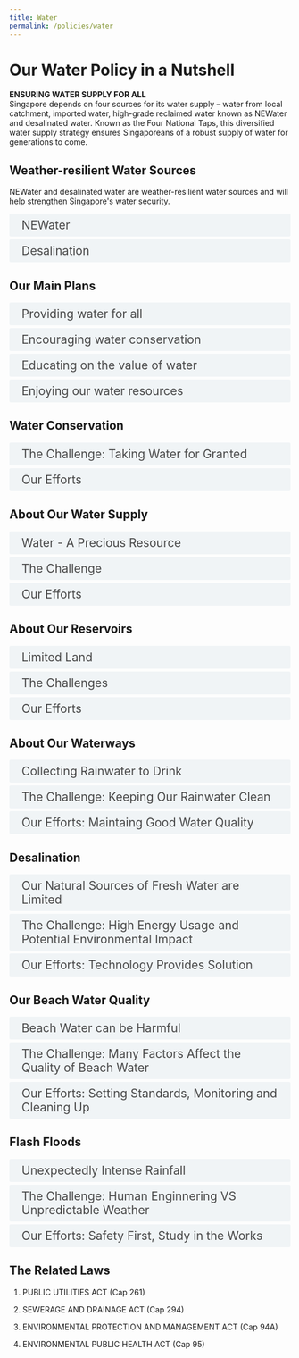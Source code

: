 ```yaml
---
title: Water
permalink: /policies/water
---
```


<style>

input {
	display: none;
}
label {
	display: block;
	padding: 8px 22px;
	margin: 0 0 5px 0;
	cursor: pointor;
	background: #F0F4F6;
	border-radius: 3px;
	color: #484848;
	transition: ease .5s;
	font-size: 1.5em;
}

label:hover {
	background: #4a96b0;
	color: #FFF;
}

.accordion-content {
	/* background: #E2E5F6; */
	padding: 10px 0px 30px 30px;
	/* border: 1px solid #484848; */
	margin: 0 0 1px 0;
	border-radius: 3px;
}

input + label + .accordion-content {
	display: none;
}

input:checked + label + .accordion-content {
	display: none;
}

input:checked + label + .accordion-content {
	display: block;
}

</style>
<!-- End of accordion -->

<div class="container">

<h1><b>Our Water Policy in a Nutshell</b></h1>

<p><strong>ENSURING WATER SUPPLY FOR ALL</strong><br>	Singapore depends on four sources for its water supply – water from local catchment, imported water, high-grade reclaimed water known as NEWater and desalinated water. Known as the Four National Taps, this diversified water supply strategy ensures Singaporeans of a robust supply of water for generations to come.</p>

<h2 id="weather-resilient-water-sources">Weather-resilient Water Sources</h2>
<p>NEWater and desalinated water are weather-resilient water sources and will help strengthen Singapore's water security.</p>
<div>
	<input type="checkbox" id="title1"  /><label for="title1">NEWater</label>
	<div class="accordion-content">
		<p>We have successfully closed the water loop by recycling used water to become a high-grade reclaimed water known as NEWater, allowing us to reuse every drop of water endlessly. There are currently five NEWater factories in Singapore.</p>
	</div>
	<input type="checkbox" id="title2"  /><label for="title2">Desalination</label>
	<div class="accordion-content">
		<p>With improvements in membrane technology, desalination has become an economically viable option for water supply. We now have five desalination plants in operation. The fifth desalination plant, Jurong Island Desalination Plant, officially opened on 17 April 2022.</p>
	</div>
</div>

<h2 id="our-main-plans">Our Main Plans</h2>
<div>
	<input type="checkbox" id="title1"  /><label for="title1">Providing water for all</label>
	<div class="accordion-content">
		<p>We ensure that potable water that is well within the Environmental Public Health (Water Suitable for Drinking) Regulations 2019 and World Health Organisation (WHO) Guidelines for drinking water quality is available to all in Singapore.</p>
		<p>We rely on our Four National Taps to help ensure that our supply remains robust and sustainable at all times. In particular, NEWater and desalinated water are weather-resilient water sources and will help Singapore better cope with the threat of climate change.</p>
	</div>
	<input type="checkbox" id="title2"  /><label for="title2">Encouraging water conservation</label>
	<div class="accordion-content">
		<p>On top of securing supply, we seek to reduce water consumption of both households and non-domestic sectors. We actively promote the use of water-efficient household fittings and appliances and continue to work with various non-domestic sectors to manage their water demand.</p>
	</div>
	<input type="checkbox" id="title3"  /><label for="title3">Educating on the value of water</label>
	<div class="accordion-content">
		<p>We encourage the community to improve their water-using habits and educate them on the implications of living in water catchment areas.</p>
	</div>
	<input type="checkbox" id="title4"  /><label for="title4">Enjoying our water resources</label>
	<div class="accordion-content">
		<p>Our water resources also provide recreational spaces. Singaporeans are encouraged to take ownership of them while enjoying these resources.</p>
	</div>
</div>

<a id="water-conservation"></a>

<h2>Water Conservation</h2>
<div>
	<input type="checkbox" id="title6"  /><label for="title6">The Challenge: Taking Water for Granted</label>
	<div class="accordion-content">
		<p><em>Increasing Demand and Climate Change</em></p>
		<p>The demand for water is expected to almost double in the next 40 years - a result of projected increases in industrial activity and population growth. Coupled with the uncertainty of weather patterns in the face of climate change, we cannot take it for granted that we will always have enough water.</p>
		<p><em>Wasteful Habits</em></p>
		<p>In Singapore, we are lucky to have easy access to clean water from the taps. However, this also makes it easy for us to end up using more water than we really need. When clean water comes at the turn of a tap, it is easy to waste water without noticing.</p>
		<p><em>Unrepaired Leaks</em></p>
		<p>Water wastage from pipes or water appliances often goes unnoticed as well. Loose tap fittings, malfunctioning toilet cisterns and leaking water pipes can all lead to a huge waste of water.</p>
		<p>For instance, a typical leak from a kitchen can amount to 10,000 litres per year, which is over 6600 large bottles.</p>
	</div>
	<input type="checkbox" id="title7"  /><label for="title7">Our Efforts</label>
	<div class="accordion-content">
		<p><em>Steady Reduction in Water Consumption</em></p>
		<p>Through PUB's long-term efforts in water conservation, Singapore's per capita household water consumption dropped from 165 litres per day in 2000 to 141 litres per day in 2019. We aim to reduce it to 130 litres per day by 2030.</p>
		<p><em>Water Conservation Education and Outreach</em></p>
		<p>PUB conducts community outreach efforts to raise awareness. The annual Water Conservation Awareness Programme sends volunteers to households with high water consumption to install water saving devices and share water saving tips. Participating households save up to 5% of their monthly water consumption. PUB’s 10% Challenge benefits the non-domestic sector by encouraging businesses to cut down 10% of their monthly water consumption, which also lowers their operational costs.</p>
		<p><em>Preventing and Detecting Leaks</em></p>
		<p>PUB replaces ageing water mains and pipes over the years to minimise leaks. Regular checks are also conducted on water meter readings to spot leaks.</p>
		<p><em>Pricing Value to Reflect Its True Value</em></p>
		<p>The use  of sound economic principles in pricing water is important to keep demand and supply in balance. Under-pricing water leads to over-consumption. As such, the price of water in Singapore comprises what is needed to recover the cost of production and supply and a Water Conservation Tax to reflect the scarcity of water and the importance of conserving it.</p>
		<p><em>Funding Water Efficient Measures</em></p>
		<p>PUB’s Water Efficiency Fund (WEF) co-funds organisations, companies and community groups to implement water saving initiatives.</p>
	</div>
</div>

<a id="water-supply"></a>

<h2>About Our Water Supply</h2>
<div>
	<input type="checkbox" id="title8"  /><label for="title8">Water - A Precious Resource</label>
	<div class="accordion-content">
		<p>A sunny island set in the sea, Singapore depends  on rain as a natural source of water. We receive plenty of rain but we are constrained by our land area which limits our storage space for water. Singapore has NO large rivers, natural springs or glaciers.</p>
	</div>
	<input type="checkbox" id="title9"  /><label for="title9">The Challenge</label>
	<div class="accordion-content">
		<p>Through careful planning, we have been able to grow our water supply to meet our needs over the years. Nevertheless, we have to continue planning ahead, innovating and investing in research and development.</p>
		<p>Water demand is expected to almost double over the next 40 years.</p>
		<p>To meet this growing need, we have to tap on new sources of water and look into more efficient treatment processes.</p>
	</div>
	<input type="checkbox" id="title10"  /><label for="title10">Our Efforts</label>
	<div class="accordion-content">
		<p>The total number of reservoirs in Singapore is 17. Together with the Marina Reservoir, they increase the water catchment areas from half to two-thirds of Singapore.</p>
		<p>The reservoirs are accompanied by 32 major rivers and more than 7000km of canals and drains for our water supply.</p>
	</div>
</div>

<a id="reservoirs"></a>

<h2>About Our Reservoirs</h2>
<div>
	<input type="checkbox" id="title11"  /><label for="title11">Limited Land</label>
	<div class="accordion-content">
		<p>In land scarce Singapore, we have limited land to collect and store rainwater.</p>
		<p>To make the best use of the rainfall we receive, the water catchment area in Singapore has been progressively expanded over the years. An extensive network of drains, canals, rivers and storm water ponds collects and channels rainwater to our reservoirs for storage.</p>
	</div>
	<input type="checkbox" id="title12"  /><label for="title12">The Challenges</label>
	<div class="accordion-content">
		<p><em>Difficult to Create New Reservoirs</em></p>
		<p>All major estuaries in Singapore have already been dammed up to create reservoirs. While we still have some untapped streams and rivulets near the coastline, they are too small to dam up as reservoirs.</p>
		<p><em>Rainfall Patterns are Unpredictable</em></p>
		<p>Climate change may affect rainfall patterns. This makes it difficult to make plans to meet the water needs of our population and economy.</p>
		<p><em>Possible Pollution from Urban Development</em></p>
		<p>Singapore’s small size means that much of our urban development is near or within water catchment areas. Many human activities produce pollutants that can be carried via the drainage system into our reservoirs when it rains.</p>
	</div>
	<input type="checkbox" id="title13"  /><label for="title13">Our Efforts</label>
	<div class="accordion-content">
		<p><em>Making Our Reservoirs Versatile</em></p>
		<p>Apart from serving as water collection and storage spaces, our reservoirs also provide valuable recreational space.</p>
		<p>Some reservoirs are now open to a variety of water sports such as canoeing, dragon-boating, kayaking and sailing.</p>
		<p><em>Keeping Our Water Clean</em></p>
		<p>We have put in place measures to keep our reservoirs clean. For example, an underground wall was built along the former Lorong Halus landfill, which forms part of the bank of Serangoon Reservoir. The wall prevents water from the landfill from seeping into the reservoir. Instead, this water is collected and treated on-site by passing them through specially selected reed beds and ponds, before it is discharged into the sewerage system.</p>
		<p><em>Seeking Cooperation from Public and Private Sectors</em></p>
		<p>We rely on everyone to help keep our water clean. Construction companies have to ensure that soil does not get washed into our drains from worksites and factories have to ensure that waste chemicals are not discharged into our drains. Individuals also have to help keep our drains, rivers and reservoirs clean by not littering.</p>
	</div>
</div>

<a id="waterways"></a>

<h2>About Our Waterways</h2>
<div>
	<input type="checkbox" id="title14"  /><label for="title14">Collecting Rainwater to Drink</label>
	<div class="accordion-content">
		<p>Rainwater is an important source of water for Singapore and forms one of our Four National Taps.</p>
		<p>Two-thirds of Singapore is currently water catchment area. Rainwater that falls within the water catchments is collected and channelled via a network of drains and stormwater canals to one of our 17 reservoirs for storage before being treated for potable use.</p>
	</div>
	<input type="checkbox" id="title15"  /><label for="title15">The Challenge: Keeping Our Rainwater Clean</label>
	<div class="accordion-content">
		<p>While we have separate systems to collect rainwater and used water, it is still a challenge to keep the rainwater we collect clean.</p>
		<p>The increasingly urbanised nature of our water catchment areas means that rainwater runoff is at increasing risk of being polluted by things such as oil and silt.</p>
		<p>Urbanisation also makes our waterways and reservoirs more accessible, exposing them to inconsiderate actions such as littering.</p>
		<p>Contamination makes it more costly to process and supply clean water to our taps.</p>
	</div>
	<input type="checkbox" id="title16"  /><label for="title16">Our Efforts: Maintaing Good Water Quality</label>
	<div class="accordion-content">
		<p>Our waterways are cleaned regularly. We use float booms and litter traps to prevent litter from entering our reservoirs. Beyond this, everyone has a part to play in keeping our waterways clean and free from pollutants.</p>
		<p><em>Working Closely with Industries</em></p>
		<p>PUB puts in place regulations for industry players to ensure that waste is properly disposed and substances such as silt and chemicals are not washed into waterways.</p>
		<p><em>ABC Waters Programme</em></p>
		<p>Our waterways and reservoirs have been transformed under PUB’s Active, Beautiful, Clean (ABC) Waters Programme into recreational spaces which people can value and enjoy. Certain design features such as plants can also help to clean the rainwater in our waterways.</p>
	</div>
</div>

<a id="desalination"></a>

<h2>Desalination</h2>
<div>
	<input type="checkbox" id="title17"  /><label for="title17">Our Natural Sources of Fresh Water are Limited</label>
	<div class="accordion-content">
		<p>Desalination is the removal of dissolved salt and minerals from seawater to make it potable.</p>
		<p>Technological advances have made it viable for Singapore to use desalination as one of our Four National Taps since 2005. In Singapore, desalination is done through a process called reverse osmosis, which separates water from dissolved salts and minerals. As desalination is not dependent on rainfall, it makes our water supply more stable regardless of weather conditions.</p>
	</div>
	<input type="checkbox" id="title18"  /><label for="title18">The Challenge: High Energy Usage and Potential Environmental Impact</label>
	<div class="accordion-content">
		<p><em>Desalinated Water is Costly</em></p>
		<p>Compared to treating rainwater to produce potable water, desalination is more energy-intensive and relies on advanced membrane technology. This makes desalination a relatively expensive option.</p>
	</div>
	<input type="checkbox" id="title19"  /><label for="title19">Our Efforts: Technology Provides Solution</label>
	<div class="accordion-content">
		<p>To ensure that our desalination processes are as energy-efficient as possible, reverse osmosis membrane technology is used as it is reliable and efficient. We are continuously seeking to reduce the energy consumption of desalination through investments in research and development.</p>
		<p><em>Limiting The Impact On The Marine Environment</em></p>
		<p>We closely monitor the quality of sea water surrounding our desalination plants to make sure there is minimal impact on the marine environment.</p>
	</div>
</div>

<a id="beach-water-quality"></a>

<h2>Our Beach Water Quality</h2>
<div>
	<input type="checkbox" id="title20"  /><label for="title20">Beach Water can be Harmful</label>
	<div class="accordion-content">
		<p>Beach water is vulnerable to contamination from pollutants. During water activities at the beach, we will come into contact with seawater and may ingest it accidentally. Should the water quality be poor or contaminated this may lead to gastrointestinal and respiratory illness.</p>
	</div>
	<input type="checkbox" id="title21"  /><label for="title21">The Challenge: Many Factors Affect the Quality of Beach Water</label>
	<div class="accordion-content">
		<p>Many sources of pollution to monitor: Minor leakage from older sewers, Sea Animals and Discharges from moored vessels</p>
		<p><em>Changing Tides Present Different Challenges</em></p>
		<p>While our beaches are cleaned regularly, changing tidal conditions make the task more challenging. During the north-east and south-west monsoons, more floating refuse and debris is washed ashore from the open sea. This requires greater effort in removal.</p>
		<p><em>Beach Goers Must Play Their Part</em></p>
		<p>While beach goers enjoy their time at the beach, they should take care not to leave rubbish behind when they leave, which could contribute to the pollution of beach water.</p>
	</div>
	<input type="checkbox" id="title22"  /><label for="title22">Our Efforts: Setting Standards, Monitoring and Cleaning Up</label>
	<div class="accordion-content">
		<p>Water samples are collected and tested by NEA weekly at monitored recreational beaches. These tests help ensure that our beach water quality meets our recreational water quality guidelines.</p>
		<p>Singapore's recreational water quality guidelines are adopted from World Health Organisation guidelines for Safe Recreational Waters. The local guidelines were established in 2008 after a careful study of the WHO guidelines, analysis of data gathered over a few years, and consultation and collaboration with other relevant agencies.</p>
		<p>NEA also has regular cleaning regimes for our beaches.</p>
		<p><em>High Standards Upheld</em></p>
		<p>For the past few years, five out of six recreational beaches monitored by NEA were assessed to be suitable for primary contact activities such as swimming and wakeboarding.</p>
		<p>The water quality at Pasir Ris beach did not meet the recreational water guidelines in the past but has since improved in 2011 to achieve the 'Good' standard.</p>
		<p>Since 27 Jan 2012, Pasir Ris beach has joined five other popular recreational beaches where the water quality is suitable for beach goers and water activities.</p>
	</div>
</div>

<a id="flash-floods"></a>

<h2>Flash Floods</h2>
<div>
	<input type="checkbox" id="title23"  /><label for="title23">Unexpectedly Intense Rainfall</label>
	<div class="accordion-content">
		<p>We have an extensive drainage system comprising 8,000km of drains, rivers and canals that channel rainwater to our reservoirs or the sea. Most times, our drains are able to cope with the rain that we receive. However, intense bouts of rainfall can sometimes exceed the capacity that the drains are designed for, resulting in flash floods. These floods are localised and generally subside in under an hour.</p>
	</div>
	<input type="checkbox" id="title24"  /><label for="title24">The Challenge: Human Enginnering VS Unpredictable Weather </label>
	<div class="accordion-content">
		<p><em>Reviewing Our Drainage System</em></p>
		<p>In recent years, weather and rainfall patterns have become increasingly unpredictable. While our drainage system has served us well for decades, we need to examine our options carefully to see how else we can expand or improve on it to cope with these new challenges.</p>
		<p><em>Preparing Ourselves Against Damage</em></p>
		<p>The Ministry recognises that flash floods can be very disruptive. We have put in place measures to protect human safety as well as work with building and property owners to ensure that their premises have sufficient flood protection to limit the dangers.</p>
	</div>
	<input type="checkbox" id="title25"  /><label for="title25">Our Efforts: Safety First, Study in the Works</label>
	<div class="accordion-content">
		<p><em>Safety A Top Concern</em></p>
		<p>The Ministry has made human safety top priority. We have installed railings at more open drains, especially in flood-prone and low-lying areas, among other measures to protect public safety.</p>
		
		<p><em>Flood Prone Areas Reduced</em></p>
		<p>Despite increased urbanisation - which increases the likelihood of flooding, we have greatly reduced flood prone areas. Through ongoing drainage improvement works, PUB has further reduced flood prone areas to less than 30 ha in 2023.</p>
	</div>
</div>

<h2>The Related Laws</h2>
<ol>
	<li><p>PUBLIC UTILITIES ACT (Cap 261)</p>
	</li>
	<li><p>SEWERAGE AND DRAINAGE ACT (Cap 294)</p>
	</li>
	<li><p>ENVIRONMENTAL PROTECTION AND MANAGEMENT ACT (Cap 94A)</p>
	</li>
	<li><p>ENVIRONMENTAL PUBLIC HEALTH ACT (Cap 95)</p>
	</li>
</ol>
